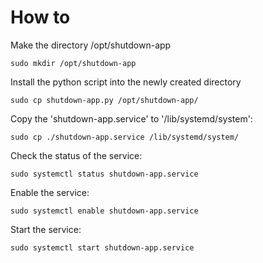# How to

Make the directory /opt/shutdown-app

```
sudo mkdir /opt/shutdown-app
```

Install the python script into the newly created directory

```
sudo cp shutdown-app.py /opt/shutdown-app/
```

Copy the 'shutdown-app.service' to '/lib/systemd/system':

```
sudo cp ./shutdown-app.service /lib/systemd/system/
```

Check the status of the service:

```
sudo systemctl status shutdown-app.service
```

Enable the service:

```
sudo systemctl enable shutdown-app.service
```

Start the service:

```
sudo systemctl start shutdown-app.service
```
 
